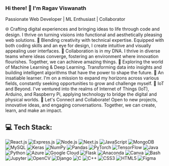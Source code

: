 ### Hi there! 👋 I'm Ragav Viswanath

Passionate Web Developer | ML Enthusiast | Collaborator

🌐 Crafting digital experiences and bringing ideas to life through code and design. I thrive on turning visions into functional and aesthetically pleasing web solutions.
🎨 Blending creativity with technical expertise. Equipped with both coding skills and an eye for design, I create intuitive and visually appealing user interfaces.
🤝 Collaboration is in my DNA. I thrive in diverse teams where ideas converge, fostering an environment where innovation flourishes. Together, we can achieve amazing things.
🧠 Exploring the world of Machine Learning & Deep Learning. Transforming data into insights and building intelligent algorithms that have the power to shape the future.
🌱 An insatiable learner. I'm on a mission to expand my horizons across various fields, constantly seeking opportunities to grow and challenge myself.
🔌 IoT and Beyond. I've ventured into the realms of Internet of Things (IoT), Arduino, and Raspberry Pi, applying technology to bridge the digital and physical worlds.
🚀 Let's Connect and Collaborate! Open to new projects, innovative ideas, and engaging conversations. Together, we can create, learn, and make an impact.


## 💻 Tech Stack:
![React.js](https://img.shields.io/badge/React.js-%2361DAFB.svg?&style=for-the-badge&logo=react&logoColor=black)
![Express.js](https://img.shields.io/badge/Express.js-%23000000.svg?&style=for-the-badge&logo=express&logoColor=white)
![Node.js](https://img.shields.io/badge/Node.js-%23339933.svg?&style=for-the-badge&logo=node.js&logoColor=white)
![Next.js](https://img.shields.io/badge/Next.js-%23000000.svg?&style=for-the-badge&logo=next.js&logoColor=white)
![JavaScript](https://img.shields.io/badge/JavaScript-%23F7DF1E.svg?&style=for-the-badge&logo=javascript&logoColor=black)
![MongoDB](https://img.shields.io/badge/MongoDB-%2347A248.svg?&style=for-the-badge&logo=mongodb&logoColor=white)
![MySQL](https://img.shields.io/badge/MySQL-%234479A1.svg?&style=for-the-badge&logo=mysql&logoColor=white)
![Keras](https://img.shields.io/badge/Keras-%23D00000.svg?&style=for-the-badge&logo=keras&logoColor=white)
![NumPy](https://img.shields.io/badge/NumPy-%23013243.svg?&style=for-the-badge&logo=numpy&logoColor=white)
![Pandas](https://img.shields.io/badge/Pandas-%23150458.svg?&style=for-the-badge&logo=pandas&logoColor=white)
![PyTorch](https://img.shields.io/badge/PyTorch-%23EE4C2C.svg?&style=for-the-badge&logo=pytorch&logoColor=white)
![TensorFlow](https://img.shields.io/badge/TensorFlow-%23FF6F00.svg?&style=for-the-badge&logo=tensorflow&logoColor=white)
![Java](https://img.shields.io/badge/Java-%23FF6F00.svg?&style=for-the-badge&logo=java&logoColor=white)
![Python](https://img.shields.io/badge/Python-%233776AB.svg?&style=for-the-badge&logo=python&logoColor=white)
![Azure](https://img.shields.io/badge/Azure-%230078D4.svg?&style=for-the-badge&logo=microsoft-azure&logoColor=white)
![Google Cloud](https://img.shields.io/badge/Google%20Cloud-%234285F4.svg?&style=for-the-badge&logo=google-cloud&logoColor=white)
![Flask](https://img.shields.io/badge/Flask-%23000.svg?&style=for-the-badge&logo=flask&logoColor=white)
![Anaconda](https://img.shields.io/badge/Anaconda-%2344A833.svg?&style=for-the-badge&logo=anaconda&logoColor=white)
![Canva](https://img.shields.io/badge/Canva-%2300C4CC.svg?&style=for-the-badge&logo=canva&logoColor=white)
![Bash](https://img.shields.io/badge/Bash-%234EAA25.svg?&style=for-the-badge&logo=gnu-bash&logoColor=white)
![Jupyter](https://img.shields.io/badge/Jupyter-%23F37626.svg?&style=for-the-badge&logo=jupyter&logoColor=white)
![OpenCV](https://img.shields.io/badge/OpenCV-%235C3EE8.svg?&style=for-the-badge&logo=opencv&logoColor=white)
![Django](https://img.shields.io/badge/Django-%23092E20.svg?&style=for-the-badge&logo=django&logoColor=white)
![C](https://img.shields.io/badge/C-%2300599C.svg?&style=for-the-badge&logo=c&logoColor=white)
![C++](https://img.shields.io/badge/C++-%2300599C.svg?&style=for-the-badge&logo=c%2B%2B&logoColor=white)
![CSS3](https://img.shields.io/badge/CSS3-%231572B6.svg?&style=for-the-badge&logo=css3&logoColor=white)
![HTML5](https://img.shields.io/badge/HTML5-%23E34F26.svg?&style=for-the-badge&logo=html5&logoColor=white)
![Figma](https://img.shields.io/badge/Figma-%23F24E1E.svg?&style=for-the-badge&logo=figma&logoColor=white)
